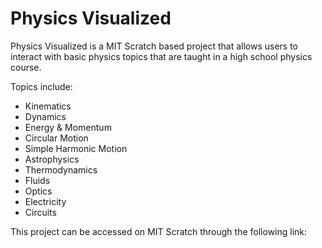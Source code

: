 # Physics Visualized

Physics Visualized is a MIT Scratch based project that allows users to interact with basic physics topics that are taught in a high school physics course. 


Topics include:
- Kinematics
- Dynamics
- Energy & Momentum
- Circular Motion
- Simple Harmonic Motion
- Astrophysics
- Thermodynamics
- Fluids
- Optics
- Electricity
- Circuits

This project can be accessed on MIT Scratch through the following link:


